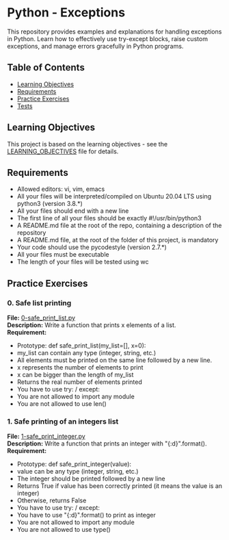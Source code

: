 # Python - Exceptions

This repository provides examples and explanations for handling exceptions in Python. Learn how to effectively use try-except blocks, raise custom exceptions, and manage errors gracefully in Python programs.

## Table of Contents
- [Learning Objectives](#learning-objectives)
- [Requirements](#requirements)
- [Practice Exercises](#practice-exercises)
- [Tests](#tests)

## Learning Objectives

This project is based on the learning objectives - see the [LEARNING_OBJECTIVES](https://github.com/Goaty-yagi/holbertonschool-higher_level_programming/blob/main/LEANING_OBJECTIVES.md) file for details.

## Requirements
- Allowed editors: vi, vim, emacs
- All your files will be interpreted/compiled on Ubuntu 20.04 LTS using python3 (version 3.8.*)
- All your files should end with a new line
- The first line of all your files should be exactly #!/usr/bin/python3
- A README.md file at the root of the repo, containing a description of the repository
- A README.md file, at the root of the folder of this project, is mandatory
- Your code should use the pycodestyle (version 2.7.*)
- All your files must be executable
- The length of your files will be tested using wc

## Practice Exercises

### 0. Safe list printing

**File:** [0-safe_print_list.py](https://github.com/Goaty-yagi/holbertonschool-higher_level_programming/blob/main/python-data_structures/0-safe_print_list.py)<br>
**Description:** Write a function that prints x elements of a list.<br>
**Requirement:** <br>
- Prototype: def safe_print_list(my_list=[], x=0):
- my_list can contain any type (integer, string, etc.)
- All elements must be printed on the same line followed by a new line.
- x represents the number of elements to print
- x can be bigger than the length of my_list
- Returns the real number of elements printed
- You have to use try: / except:
- You are not allowed to import any module
- You are not allowed to use len()


### 1. Safe printing of an integers list

**File:** [1-safe_print_integer.py](https://github.com/Goaty-yagi/holbertonschool-higher_level_programming/blob/main/python-data_structures/1-safe_print_integer.py)<br>
**Description:** Write a function that prints an integer with "{:d}".format().<br>
**Requirement:** <br>
- Prototype: def safe_print_integer(value):
- value can be any type (integer, string, etc.)
- The integer should be printed followed by a new line
- Returns True if value has been correctly printed (it means the value is an integer)
- Otherwise, returns False
- You have to use try: / except:
- You have to use "{:d}".format() to print as integer
- You are not allowed to import any module
- You are not allowed to use type()

